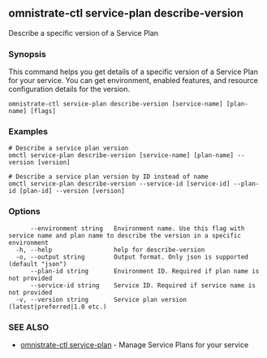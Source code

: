 ## omnistrate-ctl service-plan describe-version

Describe a specific version of a Service Plan

### Synopsis

This command helps you get details of a specific version of a Service Plan for your service. You can get environment, enabled features, and resource configuration details for the version.

```
omnistrate-ctl service-plan describe-version [service-name] [plan-name] [flags]
```

### Examples

```
# Describe a service plan version
omctl service-plan describe-version [service-name] [plan-name] --version [version]

# Describe a service plan version by ID instead of name
omctl service-plan describe-version --service-id [service-id] --plan-id [plan-id] --version [version]
```

### Options

```
      --environment string   Environment name. Use this flag with service name and plan name to describe the version in a specific environment
  -h, --help                 help for describe-version
  -o, --output string        Output format. Only json is supported (default "json")
      --plan-id string       Environment ID. Required if plan name is not provided
      --service-id string    Service ID. Required if service name is not provided
  -v, --version string       Service plan version (latest|preferred|1.0 etc.)
```

### SEE ALSO

* [omnistrate-ctl service-plan](omnistrate-ctl_service-plan.md)	 - Manage Service Plans for your service

